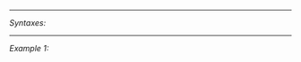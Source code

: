 


---
*Syntaxes:*

<!-- [] call `BIN_fnc_getGridPath` -->

---
*Example 1:*

<!-- 
```sqf
[] call BIN_fnc_getGridPath;
``` -->